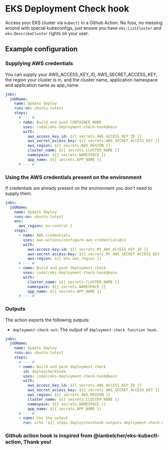 # EKS Deployment Check hook

Access your EKS cluster via `kubectl` in a Github Action. No fuss, no messing around with special
kubeconfigs, just ensure you have `eks:ListCluster` and `eks:DescribeCluster` rights on your
user.

## Example configuration

### Supplying AWS credentials
You can supply your AWS_ACCESS_KEY_ID, AWS_SECRET_ACCESS_KEY, the region your cluster is in, and the cluster name, application namespace and application name as app_name.

```yaml
jobs:
  jobName:
    name: Update deploy
    runs-on: ubuntu-latest 
    steps:
      # --- #
      - name: Build and push CONTAINER_NAME
        uses: codal/eks-deployment-check-hook@main
        with:
          aws_access_key_id: ${{ secrets.AWS_ACCESS_KEY_ID }}
          aws_secret_access_key: ${{ secrets.AWS_SECRET_ACCESS_KEY }}
          aws_region: ${{ secrets.AWS_REGION }}
          cluster_name: ${{ secrets.CLUSTER_NAME }}
          namespace: ${{ secrets.NAMESPACE }}
          app_name: ${{ secrets.APP_NAME }}
      # --- #
```

### Using the AWS credentials present on the environment
If credentials are already present on the environment you don't need to supply them.

```yaml
jobs:
  jobName:
    name: Update deploy
    runs-on: ubuntu-latest 
    env:
      aws_region: eu-central-1
    steps:
      - name: AWS credentials
        uses: aws-actions/configure-aws-credentials@v1
        with:
          aws-access-key-id: ${{ secrets.MY_AWS_ACCESS_KEY_ID }}
          aws-secret-access-key: ${{ secrets.MY_AWS_SECRET_ACCESS_KEY }}
          aws-region: ${{ env.aws_region }}
      # --- #
      - name: Build and push deployment-check
        uses: codal/eks-deployment-check-hook@main
        with:
          cluster_name: ${{ secrets.CLUSTER_NAME }}
          namespace: ${{ secrets.NAMESPACE }}
          app_name: ${{ secrets.APP_NAME }}
      # --- #
```

### Outputs

The action exports the following outputs:
- `deployment-check-out`: The output of `deployment-check function hook`.

```yaml
jobs:
  jobName:
    name: Update deploy
    runs-on: ubuntu-latest 
    steps:
      # --- #
      - name: Build and push deployment-check
        id: deploycheckhook
        uses: codal/eks-deployment-check-hook@main
        with:
          aws_access_key_id: ${{ secrets.AWS_ACCESS_KEY_ID }}
          aws_secret_access_key: ${{ secrets.AWS_SECRET_ACCESS_KEY }}
          aws_region: ${{ secrets.AWS_REGION }}
          cluster_name: ${{ secrets.CLUSTER_NAME }}
          namespace: ${{ secrets.NAMESPACE }}
          app_name: ${{ secrets.APP_NAME }}
      # --- #
      - name: Use the output
        run: echo "${{ steps.deploycheckhook.outputs.deployment-check-out }}"
```


### Github action hook is inspired from @ianbelcher/eks-kubectl-action, Thank you!
